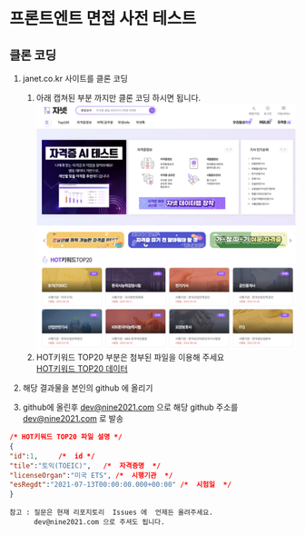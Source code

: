 # 프론트엔트 면접 사전 테스트

## 클론 코딩

1. janet.co.kr 사이트를 클론 코딩
   1. 아래 캡쳐된 부분 까지만 클론 코딩 하시면 됩니다.  
      ![클론코딩대상페이지](../img/main.png)
   2. HOT키워드 TOP20 부분은 첨부된 파일을 이용해 주세요  
      [HOT키워드 TOP20 데이터](../data/top20.json)

2. 해당 결과물을 본인의 github 에 올리기
3. github에 올린후 dev@nine2021.com 으로 해당 github 주소를 dev@nine2021.com 로 발송

```json
/* HOT키워드 TOP20 파일 설명 */
{
"id":1,     /*  id */
"tile":"토익(TOEIC)",   /*  자격증명  */
"licenseOrgan":"미국 ETS", /*  시행기관  */
"esRegdt":"2021-07-13T00:00:00.000+00:00" /*  시험일  */
}
```

```shell
참고 : 질문은 현재 리포지토리  Issues 에  언제든 올려주세요.
      dev@nine2021.com 으로 주셔도 됩니다.
```
